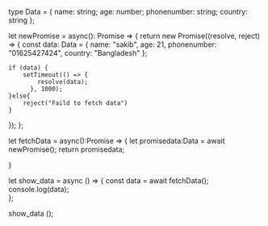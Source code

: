 type Data = { name: string; age: number; phonenumber: string; country: string };

let newPromise = async(): Promise<Data> => {
  return new Promise((resolve, reject) => {
    const data: Data = { 
      name: "sakib", 
      age: 21, 
      phonenumber: "01625427424",
      country: "Bangladesh" 
    };
    
    if (data) {
        setTimeout(() => {
            resolve(data);
          }, 1000);
    }else{
        reject("Faild to fetch data")
    }
  });
};

let fetchData = async():Promise<Data> => {
    let promisedata:Data = await  newPromise();
    return promisedata;

}



let show_data = async () => {
    const data = await fetchData();
    console.log(data);  
  };

show_data ();

